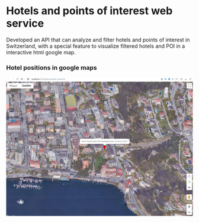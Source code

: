 # Hotels and points of interest web service
Developed an API that can analyze and filter hotels and points of interest in Switzerland, with a special feature to visualize filtered hotels and POI in a interactive html google map.
### Hotel positions in google maps

![alt text](https://github.com/nathanmargni/hotels_and_poi_API/blob/main/sources/map_example.png)
